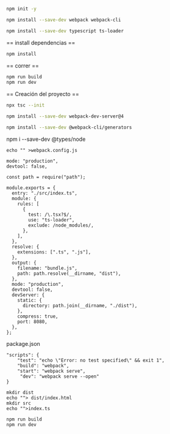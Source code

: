 
```bash
npm init -y
```

```bash
npm install --save-dev webpack webpack-cli
```

```bash
npm install --save-dev typescript ts-loader
```

== install dependencias ==

```bash
npm install 
```

== correr ==

```bash
npm run build
npm run dev
````



== Creación del proyecto ==

```bash
npx tsc --init
```

```bash
npm install --save-dev webpack-dev-server@4
```



```bash
npm install --save-dev @webpack-cli/generators
```

npm i --save-dev @types/node

```
echo "" >webpack.config.js
```

```  
mode: "production",
devtool: false,
```

```
const path = require("path");

module.exports = {
  entry: "./src/index.ts",
  module: {
    rules: [
      {
        test: /\.tsx?$/,
        use: "ts-loader",
        exclude: /node_modules/,
      },
    ],
  },
  resolve: {
    extensions: [".ts", ".js"],
  },
  output: {
    filename: "bundle.js",
    path: path.resolve(__dirname, "dist"),
  },
  mode: "production",
  devtool: false,
  devServer: {
    static: {
      directory: path.join(__dirname, "./dist"),
    },
    compress: true,
    port: 8080,
  },
};
```

package.json
```
"scripts": {
    "test": "echo \"Error: no test specified\" && exit 1",
    "build": "webpack",
    "start": "webpack serve",
     "dev": "webpack serve --open"
}
```

```
mkdir dist
echo ""> dist/index.html
mkdir src
echo "">index.ts
```


```
npm run build
npm run dev
```